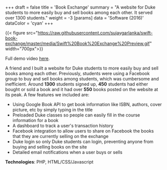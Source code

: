 +++
draft = false
title = 'Book Exchange'
summary = "A website for Duke students to more easily buy and sell books among each other. It served over 1300 students."
weight = -3
[params]
  data = 'Software (2016)'
  dataColor = 'cyan'
+++

{{< figure src="https://raw.githubusercontent.com/sujaygarlanka/swift-book-exchange/master/media/Swift%20Book%20Exchange%20Preview.gif" width="700px">}}

Full demo video [here](https://youtu.be/qWIU2gYCGr8).

A friend and I built a website for Duke students to more easily buy and sell books among each other. Previously, students were using a Facebook group to buy and sell books among students, which was cumbersome and inefficient. Around **1300** students signed up, **450** students had either bought or sold a book and it had over **550** books posted on the website at its peak. A few features we included are:

- Using Google Book API to get book information like ISBN, authors, cover picture, etc by simply typing in the title
- Preloaded Duke classes so people can easily fill in the course information for a book
- A dashboard to track a user's transaction history
- Facebook integration to allow users to share on Facebook the books that they are currently selling on the exchange
- Duke login so only Duke students can login, preventing anyone from buying and selling books on the site
- Detailed email notifications when a user buys or sells

**Technologies**: PHP, HTML/CSS/Javascript

